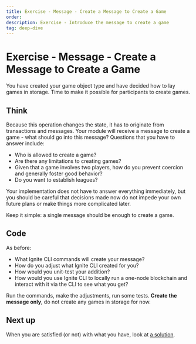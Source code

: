 ```yaml
---
title: Exercise - Message - Create a Message to Create a Game
order:
description: Exercise - Introduce the message to create a game
tag: deep-dive
---
```


# Exercise - Message - Create a Message to Create a Game

You have created your game object type and have decided how to lay games in storage. Time to make it possible for participants to create games. 

## Think

Because this operation changes the state, it has to originate from transactions and messages. Your module will receive a message to create a game - what should go into this message? Questions that you have to answer include:

* Who is allowed to create a game?
* Are there any limitations to creating games?
* Given that a game involves two players, how do you prevent coercion and generally foster good behavior?
* Do you want to establish leagues?

Your implementation does not have to answer everything immediately, but you should be careful that decisions made now do not impede your own future plans or make things more complicated later.

Keep it simple: a single message should be enough to create a game.

## Code

As before:

* What Ignite CLI commands will create your message?
* How do you adjust what Ignite CLI created for you?
* How would you unit-test your addition?
* How would you use Ignite CLI to locally run a one-node blockchain and interact with it via the CLI to see what you get?

Run the commands, make the adjustments, run some tests. **Create the message only**, do not create any games in storage for now.

## Next up

When you are satisfied (or not) with what you have, look at [a solution](../3-my-own-chain/create-message.md).
